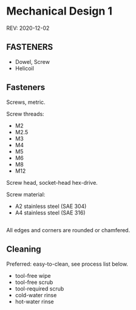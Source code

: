 # Mechanical Design 1

REV: 2020-12-02

## FASTENERS

* Dowel, Screw
* Helicoil

## Fasteners

Screws, metric.

Screw threads:

* M2
* M2.5
* M3
* M4
* M5
* M6
* M8
* M12

Screw head, socket-head hex-drive.

Screw material:

* A2 stainless steel (SAE 304)
* A4 stainless steel (SAE 316)

## 

All edges and corners are rounded or chamfered.

## Cleaning

Preferred: easy-to-clean, see process list below.

* tool-free wipe
* tool-free scrub
* tool-required scrub
* cold-water rinse
* hot-water rinse


